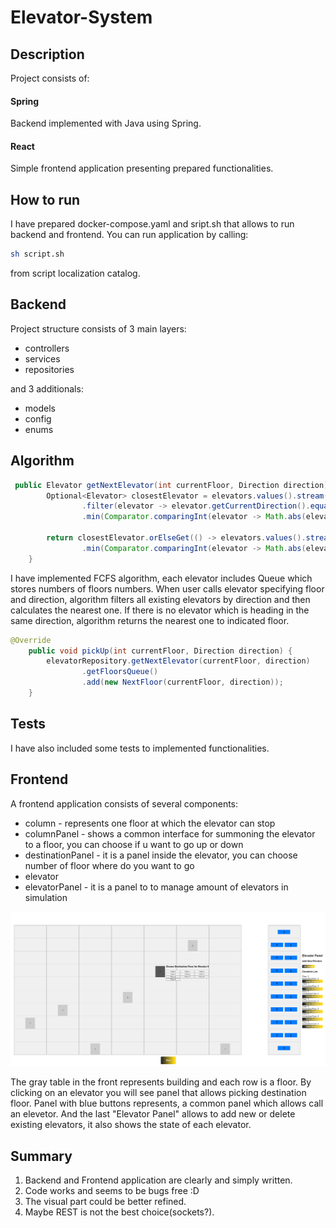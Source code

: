 # Elevator-System

## Description
Project consists of:
#### Spring
Backend implemented with Java using Spring.
#### React
Simple frontend application presenting prepared functionalities.

## How to run
I have prepared docker-compose.yaml and sript.sh that allows to run backend and frontend. You can run application by calling:
```bash
sh script.sh
```
from script localization catalog.

## Backend 
Project structure consists of 3 main layers:
* controllers
* services
* repositories

and 3 additionals:
* models 
* config
* enums

## Algorithm

```java
 public Elevator getNextElevator(int currentFloor, Direction direction) {
        Optional<Elevator> closestElevator = elevators.values().stream()
                .filter(elevator -> elevator.getCurrentDirection().equals(direction) || elevator.getCurrentDirection().equals(Direction.WAITING))
                .min(Comparator.comparingInt(elevator -> Math.abs(elevator.getCurrentFloor() - currentFloor)));

        return closestElevator.orElseGet(() -> elevators.values().stream()
                .min(Comparator.comparingInt(elevator -> Math.abs(elevator.getCurrentFloor() - currentFloor))).get());
    }
```

I have implemented FCFS algorithm, each elevator includes Queue which stores numbers of floors numbers. When user calls elevator specifying floor and direction, algorithm filters all existing elevators by direction and then 
calculates the nearest one. If there is no elevator which is heading in the same direction, algorithm returns the nearest one to indicated floor.

```java
@Override
    public void pickUp(int currentFloor, Direction direction) {
        elevatorRepository.getNextElevator(currentFloor, direction)
                .getFloorsQueue()
                .add(new NextFloor(currentFloor, direction));
    }
```

## Tests

I have also included some tests to implemented functionalities.

## Frontend
A frontend application consists of several components:
* column - represents one floor at which the elevator can stop
* columnPanel - shows a common interface for summoning the elevator to a floor, you can choose if u want to go up or down
* destinationPanel - it is a panel inside the elevator, you can choose number of floor where do you want to go
* elevator
* elevatorPanel - it is a panel to to manage amount of elevators in simulation

![Application](pictures/aplication.png)

The gray table in the front represents building and each row is a floor. By clicking on an elevator you will see panel that allows
picking destination floor. Panel with blue buttons represents, a common panel which allows call an elevetor. And the last "Elevator Panel" 
allows to add new or delete existing elevators, it also shows the state of each elevator.

## Summary

1. Backend and Frontend application are clearly and simply written.
2. Code works and seems to be bugs free :D
3. The visual part could be better refined.
4. Maybe REST is not the best choice(sockets?).
